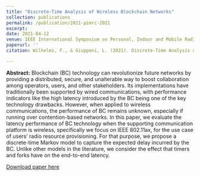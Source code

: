 ```yaml
---
title: "Discrete-Time Analysis of Wireless Blockchain Networks"
collection: publications
permalink: /publication/2021-pimrc-2021
excerpt: 
date: 2021-04-12
venue: IEEE International Symposium on Personal, Indoor and Mobile Radio Communications (PIMRC) 
paperurl: ''
citation: Wilhelmi, F., & Giupponi, L. (2021). Discrete-Time Analysis of Wireless Blockchain Networks.

---
```

**Abstract:** Blockchain (BC) technology can revolutionize future networks by providing a distributed, secure, and unalterable way
to boost collaboration among operators, users, and other stakeholders. Its implementations have traditionally been supported by
wired communications, with performance indicators like the high latency introduced by the BC being one of the key technology
drawbacks. However, when applied to wireless communications, the performance of BC remains unknown, especially if running
over contention-based networks. In this paper, we evaluate the latency performance of BC technology when the supporting
communication platform is wireless, specifically we focus on IEEE 802.11ax, for the use case of users’ radio resource provisioning.
For that purpose, we propose a discrete-time Markov model to capture the expected delay incurred by the BC. Unlike other
models in the literature, we consider the effect that timers and forks have on the end-to-end latency.

[Download paper here](https://arxiv.org/pdf/2104.05586.pdf)